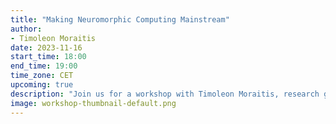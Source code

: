 ```yaml
---
title: "Making Neuromorphic Computing Mainstream"
author: 
- Timoleon Moraitis
date: 2023-11-16
start_time: 18:00
end_time: 19:00
time_zone: CET
upcoming: true
description: "Join us for a workshop with Timoleon Moraitis, research group leader in neuromorphic computing, at the interface of computational neuroscience with artificial intelligence."
image: workshop-thumbnail-default.png
---
```

